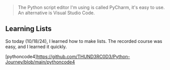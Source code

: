 > The Python script editor I'm using is called PyCharm, it's easy to use. An alternative is Visual Studio Code.
## Learning Lists
 So today (10/18/24), I learned how to make lists. The recorded course was easy, and I learned it quickly.

[pythoncode4]https://github.com/THUND3RC0D3/Python-Journey/blob/main/pythoncode4
